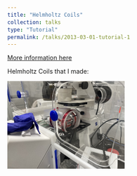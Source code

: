 ```yaml
---
title: "Helmholtz Coils"
collection: talks
type: "Tutorial"
permalink: /talks/2013-03-01-tutorial-1
---
```


[More information here](https://en.wikipedia.org/wiki/Helmholtz_coil)

Helmholtz Coils that I made: 
<div style="display: flex; align-items: center;">
  <img src='/images/helmholtz.jpg' style="height: 200px;">
</div>
